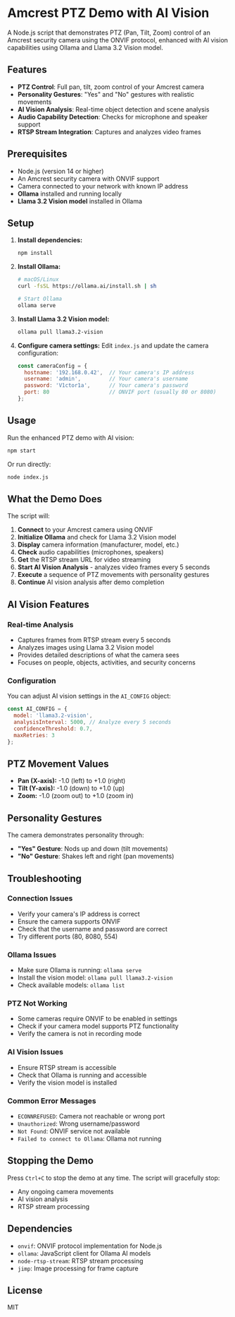 # Amcrest PTZ Demo with AI Vision

A Node.js script that demonstrates PTZ (Pan, Tilt, Zoom) control of an Amcrest security camera using the ONVIF protocol, enhanced with AI vision capabilities using Ollama and Llama 3.2 Vision model.

## Features

- **PTZ Control**: Full pan, tilt, zoom control of your Amcrest camera
- **Personality Gestures**: "Yes" and "No" gestures with realistic movements
- **AI Vision Analysis**: Real-time object detection and scene analysis
- **Audio Capability Detection**: Checks for microphone and speaker support
- **RTSP Stream Integration**: Captures and analyzes video frames

## Prerequisites

- Node.js (version 14 or higher)
- An Amcrest security camera with ONVIF support
- Camera connected to your network with known IP address
- **Ollama** installed and running locally
- **Llama 3.2 Vision model** installed in Ollama

## Setup

1. **Install dependencies:**
   ```bash
   npm install
   ```

2. **Install Ollama:**
   ```bash
   # macOS/Linux
   curl -fsSL https://ollama.ai/install.sh | sh
   
   # Start Ollama
   ollama serve
   ```

3. **Install Llama 3.2 Vision model:**
   ```bash
   ollama pull llama3.2-vision
   ```

4. **Configure camera settings:**
   Edit `index.js` and update the camera configuration:
   ```javascript
   const cameraConfig = {
     hostname: '192.168.0.42',  // Your camera's IP address
     username: 'admin',         // Your camera's username
     password: 'V1ctor1a',      // Your camera's password
     port: 80                   // ONVIF port (usually 80 or 8080)
   };
   ```

## Usage

Run the enhanced PTZ demo with AI vision:
```bash
npm start
```

Or run directly:
```bash
node index.js
```

## What the Demo Does

The script will:

1. **Connect** to your Amcrest camera using ONVIF
2. **Initialize Ollama** and check for Llama 3.2 Vision model
3. **Display** camera information (manufacturer, model, etc.)
4. **Check** audio capabilities (microphones, speakers)
5. **Get** the RTSP stream URL for video streaming
6. **Start AI Vision Analysis** - analyzes video frames every 5 seconds
7. **Execute** a sequence of PTZ movements with personality gestures
8. **Continue** AI vision analysis after demo completion

## AI Vision Features

### Real-time Analysis
- Captures frames from RTSP stream every 5 seconds
- Analyzes images using Llama 3.2 Vision model
- Provides detailed descriptions of what the camera sees
- Focuses on people, objects, activities, and security concerns

### Configuration
You can adjust AI vision settings in the `AI_CONFIG` object:
```javascript
const AI_CONFIG = {
  model: 'llama3.2-vision',
  analysisInterval: 5000, // Analyze every 5 seconds
  confidenceThreshold: 0.7,
  maxRetries: 3
};
```

## PTZ Movement Values

- **Pan (X-axis):** -1.0 (left) to +1.0 (right)
- **Tilt (Y-axis):** -1.0 (down) to +1.0 (up)
- **Zoom:** -1.0 (zoom out) to +1.0 (zoom in)

## Personality Gestures

The camera demonstrates personality through:
- **"Yes" Gesture**: Nods up and down (tilt movements)
- **"No" Gesture**: Shakes left and right (pan movements)

## Troubleshooting

### Connection Issues
- Verify your camera's IP address is correct
- Ensure the camera supports ONVIF
- Check that the username and password are correct
- Try different ports (80, 8080, 554)

### Ollama Issues
- Make sure Ollama is running: `ollama serve`
- Install the vision model: `ollama pull llama3.2-vision`
- Check available models: `ollama list`

### PTZ Not Working
- Some cameras require ONVIF to be enabled in settings
- Check if your camera model supports PTZ functionality
- Verify the camera is not in recording mode

### AI Vision Issues
- Ensure RTSP stream is accessible
- Check that Ollama is running and accessible
- Verify the vision model is installed

### Common Error Messages
- `ECONNREFUSED`: Camera not reachable or wrong port
- `Unauthorized`: Wrong username/password
- `Not Found`: ONVIF service not available
- `Failed to connect to Ollama`: Ollama not running

## Stopping the Demo

Press `Ctrl+C` to stop the demo at any time. The script will gracefully stop:
- Any ongoing camera movements
- AI vision analysis
- RTSP stream processing

## Dependencies

- `onvif`: ONVIF protocol implementation for Node.js
- `ollama`: JavaScript client for Ollama AI models
- `node-rtsp-stream`: RTSP stream processing
- `jimp`: Image processing for frame capture

## License

MIT

